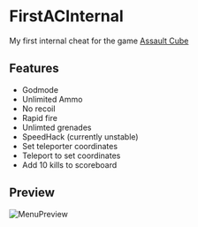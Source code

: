 # FirstACInternal
My first internal cheat for the game [Assault Cube](https://assault.cubers.net/)

## Features
* Godmode
* Unlimited Ammo
* No recoil
* Rapid fire
* Unlimted grenades
* SpeedHack (currently unstable)
* Set teleporter coordinates
* Teleport to set coordinates
* Add 10 kills to scoreboard

## Preview
![MenuPreview](https://prnt.sc/rd3eoy)
